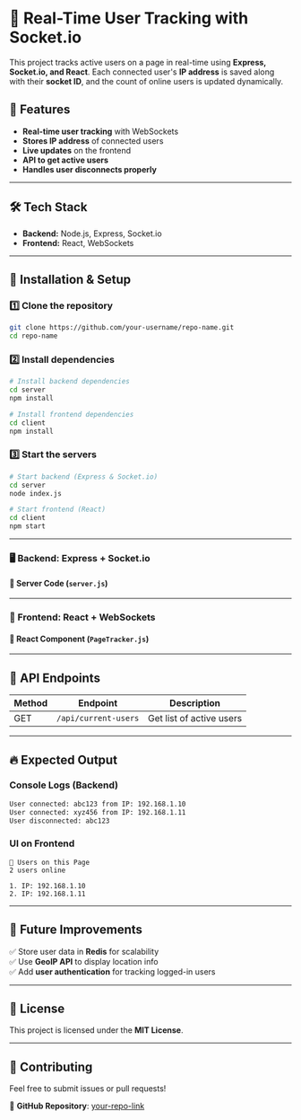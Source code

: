 # 📌 Real-Time User Tracking with Socket.io

This project tracks active users on a page in real-time using **Express, Socket.io, and React**. Each connected user's **IP address** is saved along with their **socket ID**, and the count of online users is updated dynamically.

## 🚀 Features

- **Real-time user tracking** with WebSockets
- **Stores IP address** of connected users
- **Live updates** on the frontend
- **API to get active users**
- **Handles user disconnects properly**

---

## 🛠️ Tech Stack

- **Backend:** Node.js, Express, Socket.io
- **Frontend:** React, WebSockets

---

## 📂 Installation & Setup

### 1️⃣ Clone the repository

```sh
git clone https://github.com/your-username/repo-name.git
cd repo-name
```

### 2️⃣ Install dependencies

```sh
# Install backend dependencies
cd server
npm install

# Install frontend dependencies
cd client
npm install
```

### 3️⃣ Start the servers

```sh
# Start backend (Express & Socket.io)
cd server
node index.js

# Start frontend (React)
cd client
npm start
```

---

### 🖥️ Backend: Express + Socket.io

#### 🔹 **Server Code (`server.js`)**

---

### 🎨 Frontend: React + WebSockets

#### 🔹 **React Component (`PageTracker.js`)**

---

## 📡 API Endpoints

| Method | Endpoint             | Description              |
| ------ | -------------------- | ------------------------ |
| GET    | `/api/current-users` | Get list of active users |

---

## 🔥 Expected Output

### **Console Logs (Backend)**

```sh
User connected: abc123 from IP: 192.168.1.10
User connected: xyz456 from IP: 192.168.1.11
User disconnected: abc123
```

### **UI on Frontend**

```
📌 Users on this Page
2 users online

1. IP: 192.168.1.10
2. IP: 192.168.1.11
```

---

## 🎯 Future Improvements

✅ Store user data in **Redis** for scalability  
✅ Use **GeoIP API** to display location info  
✅ Add **user authentication** for tracking logged-in users

---

## 📝 License

This project is licensed under the **MIT License**.

---

## 🤝 Contributing

Feel free to submit issues or pull requests!

🔗 **GitHub Repository**: [your-repo-link](https://github.com/your-username/repo-name)
